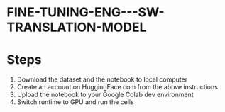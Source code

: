 # FINE-TUNING-ENG---SW-TRANSLATION-MODEL<br>
# Steps <br>
1. Download the dataset and the notebook to local computer
2. Create an account on HuggingFace.com from the above instructions
3. Upload the notebook to your Google Colab dev environment
4. Switch runtime to GPU and run the cells
